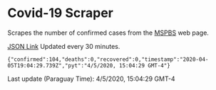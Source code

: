 # Covid-19 Scraper

Scrapes the number of confirmed cases from the [MSPBS](https://www.mspbs.gov.py/covid-19.php) web page.

[JSON Link](https://jmayalag.github.io/covid19-scrape/cases.json)
Updated every 30 minutes.
```
{"confirmed":104,"deaths":0,"recovered":0,"timestamp":"2020-04-05T19:04:29.739Z","pyt":"4/5/2020, 15:04:29 GMT-4"}
```
Last update (Paraguay Time): 4/5/2020, 15:04:29 GMT-4